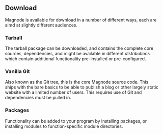 ## Download

Magnode is available for download in a number of different ways, each are aimd at slightly different audiences.


### Tarball

The tarball package can be downloaded, and contains the complete core sources, dependencies, and might be available in different _distributions_ which contain additional functionality pre-installed or pre-configured.


### Vanilla Git

Also known as the Git tree, this is the core Magnode source code. This ships with the bare basics to be able to publish a blog or other largely static website with a limited number of users. This requires use of Git and dependencies must be pulled in.


### Packages

Functionality can be added to your program by installing packages, or installing modules to function-specific module directories.
